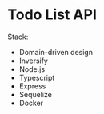 # Todo List API

Stack:
- Domain-driven design
- Inversify
- Node.js
- Typescript
- Express
- Sequelize
- Docker
